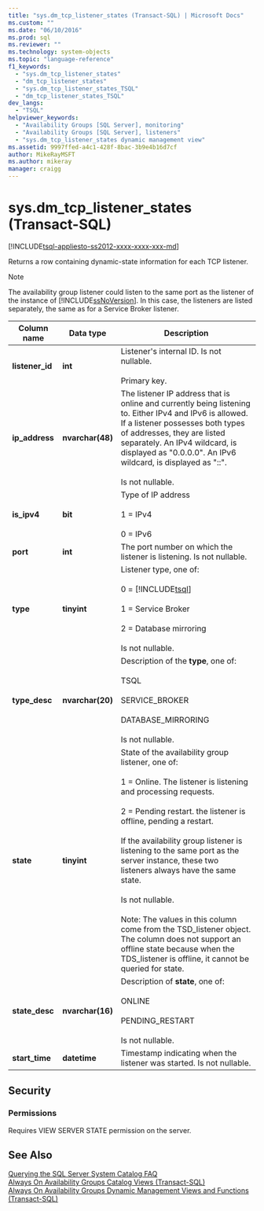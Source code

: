 ```yaml
---
title: "sys.dm_tcp_listener_states (Transact-SQL) | Microsoft Docs"
ms.custom: ""
ms.date: "06/10/2016"
ms.prod: sql
ms.reviewer: ""
ms.technology: system-objects
ms.topic: "language-reference"
f1_keywords: 
  - "sys.dm_tcp_listener_states"
  - "dm_tcp_listener_states"
  - "sys.dm_tcp_listener_states_TSQL"
  - "dm_tcp_listener_states_TSQL"
dev_langs: 
  - "TSQL"
helpviewer_keywords: 
  - "Availability Groups [SQL Server], monitoring"
  - "Availability Groups [SQL Server], listeners"
  - "sys.dm_tcp_listener_states dynamic management view"
ms.assetid: 9997ffed-a4c1-428f-8bac-3b9e4b16d7cf
author: MikeRayMSFT
ms.author: mikeray
manager: craigg
---
```

# sys.dm_tcp_listener_states (Transact-SQL)
[!INCLUDE[tsql-appliesto-ss2012-xxxx-xxxx-xxx-md](../../includes/tsql-appliesto-ss2012-xxxx-xxxx-xxx-md.md)]

  Returns a row containing dynamic-state information for each TCP listener.  
  
> [!NOTE]
> The availability group listener could listen to the same port as the listener of the instance of [!INCLUDE[ssNoVersion](../../includes/ssnoversion-md.md)]. In this case, the listeners are listed separately, the same as for a Service Broker listener.  
  
|Column name|Data type|Description|  
|-----------------|---------------|-----------------|  
|**listener_id**|**int**|Listener's internal ID. Is not nullable.<br /><br /> Primary key.|  
|**ip_address**|**nvarchar(48)**|The listener IP address that is online and currently being listening to. Either IPv4 and IPv6 is allowed. If a listener possesses both types of addresses, they are listed separately. An IPv4 wildcard, is displayed as "0.0.0.0". An IPv6 wildcard, is displayed as "::".<br /><br /> Is not nullable.|  
|**is_ipv4**|**bit**|Type of IP address<br /><br /> 1 = IPv4<br /><br /> 0 = IPv6|  
|**port**|**int**|The port number on which the listener is listening. Is not nullable.|  
|**type**|**tinyint**|Listener type, one of:<br /><br /> 0 = [!INCLUDE[tsql](../../includes/tsql-md.md)]<br /><br /> 1 = Service Broker<br /><br /> 2 = Database mirroring<br /><br /> Is not nullable.|  
|**type_desc**|**nvarchar(20)**|Description of the **type**, one of:<br /><br /> TSQL<br /><br /> SERVICE_BROKER<br /><br /> DATABASE_MIRRORING<br /><br /> Is not nullable.|  
|**state**|**tinyint**|State of the availability group listener, one of:<br /><br /> 1 = Online. The listener is listening and processing requests.<br /><br /> 2 = Pending restart. the listener is offline, pending a restart.<br /><br /> If the availability group listener is listening to the same port as the server instance, these two listeners always have the same state.<br /><br /> Is not nullable.<br /><br /> Note: The values in this column come from the TSD_listener object. The column does not support an offline state because when the TDS_listener is offline, it cannot be queried for state.|  
|**state_desc**|**nvarchar(16)**|Description of **state**, one of:<br /><br /> ONLINE<br /><br /> PENDING_RESTART<br /><br /> Is not nullable.|  
|**start_time**|**datetime**|Timestamp indicating when the listener was started. Is not nullable.|  
  
## Security  
  
### Permissions  
 Requires VIEW SERVER STATE permission on the server.  
  
## See Also  
 [Querying the SQL Server System Catalog FAQ](../../relational-databases/system-catalog-views/querying-the-sql-server-system-catalog-faq.md)   
 [Always On Availability Groups Catalog Views &#40;Transact-SQL&#41;](../../relational-databases/system-catalog-views/always-on-availability-groups-catalog-views-transact-sql.md)   
 [Always On Availability Groups Dynamic Management Views and Functions &#40;Transact-SQL&#41;](../../relational-databases/system-dynamic-management-views/always-on-availability-groups-dynamic-management-views-functions.md)  
  
  
